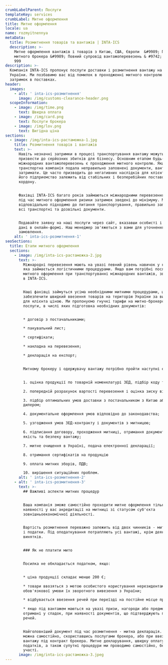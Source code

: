 ```yaml
---
crumbLabelParent: Послуги
templateKey: services
crumbLabel: Митне оформлення
title: Митне оформлення
locale: ua
name: rozmyitnennya
metaData:
  title: Розмитнення товарів та вантажів | INTA-ICS
  description: >-
    Митне оформлення вантажів і товарів з Китаю, США, Європи  &#9989; Послуги
    митного брокера &#9989; Повний супровід вантажоперевезень & #9742; 068 5555
    999
description: >-
  Компанія INTA-ICS пропонує послуги доставки і розмитнення вантажу на території
  України. Ми позбавимо вас від помилок в проходженні митного контролю та
  затримок в поставках.
header:
  images:
    - alt: ' inta-ics-розмитнення'
      image: /img/customs-clearance-header.png
  scopeInformation:
    - image: /img/time.png
      text: Швидка оплата
    - image: /img/card.png
      text: Послуги брокера
    - image: /img/lov.png
      text: Вигідна ціна
sections:
  - image: /img/inta-ics-растаможка-1.jpg
    title: Розмитнення товарів і вантажів
    text: >-
      Навіть незначні затримки в процесі транспортування вантажу можуть
      призвести до серйозних збитків для бізнесу. Основним етапом будь-яких
      міжнародних вантажоперевезень є проходження митного контролю. Якщо
      транспортна компанія подала неправильно заповнені документи, вантаж можуть
      затримати. Це часто призводить до негативних наслідків для клієнта, якщо
      його підприємство залежить від стабільних і безперебійних поставок з-за
      кордону.


      Фахівці INTA-ICS багато років займаються міжнародними перевезеннями, тому
      під час митного оформлення ризики затримок зведені до мінімуму. Ми
      відповідально підходимо до питання транспортування, правильно заповнюємо
      всі транспортні та дозвільні документи.


      Подавайте заявку на наші послуги через сайт, вказавши особисті і контактні
      дані в онлайн-формі. Наш менеджер зв'яжеться з вами для уточнення деталей
      замовлення.
    alt: ' inta-ics-розмитнення-1'
seoSections:
  title: Етапи митного оформлення
  sections:
    - image: /img/inta-ics-растаможка-2.jpg
      text: >-
        Міжнародні перевезення мають на увазі певний рівень навичок у компанії,
        яка займається логістичними процедурами. Якщо вам потрібні послуги
        митного оформлення при транспортуванні міжнародних вантажів, звертайтеся
        в INTA-ICS.


        Наші фахівці займуться усіма необхідними митними процедурами, щоб
        забезпечити швидкий ввезення товарів на територію України за вигідною
        для клієнта ціною. Ми пропонуємо гнучкі тарифи на митно-брокерські
        послуги, в числі яких підготовка необхідних документів:


        * договір з постачальниками;

        * пакувальний лист;

        * сертифікати;

        * накладна на перевезення;

        * декларація на експорт;


        Митному брокеру і одержувачу вантажу потрібно пройти наступні етапи:


        1. оцінка продукції по товарній номенклатурі ЗЕД, підбір коду товару;

        2. попередній розрахунок вартості перевезення і оцінка зиску від угоди;

        3. підбір оптимальних умов доставки з постачальником з Китаю або
        дилером;

        4. документальне оформлення умов відповідно до законодавства;

        5. узгодження умов ЗЕД-контракту і документів з митницею;

        6. підписання договору, проходження митниці, отримання документів про
        якість та безпеку вантажу;

        7. митне очищення в Україні, подача електронної декларації;

        8. отримання сертифікатів на продукцію

        9. оплата митних зборів, ПДВ;

        10. вирішення ситуаційних проблем.
      alt: ' inta-ics-розмитнення-2'
    - alt: ' inta-ics-розмитнення-3'
      text: >-
        ## Важливі аспекти митних процедур


        Ваша компанія зможе самостійно проходити митне оформлення тільки при
        наявності у вас акредитації на митниці зі статусом суб'єкта
        зовнішньоекономічної діяльності.


        Вартість розмитнення переважно залежить від двох чинників - митні збори
        і податки. Під оподаткування потрапляють усі вантажі, крім деяких
        винятків.


        ### Як не платити мито


        Посилка не обкладається податком, якщо:


        * ціна продукції складає менше 200 €;

        * товари ввозяться з метою особистого користування нерезидентами за
        обов'язкової умови їх зворотного вивезення з України;

        * відбувається ввезення речей при переїзді на постійне місце проживання;

        * якщо під вантажем маються на увазі призи, нагороди або предмети,
        отримані у спадок, при наявності документів, що підтверджують походження
        речей.


        Найголовніший документ під час розмитнення - митна декларація. Подати її
        можна самостійно, скориставшись послугами брокера, або при ввезенні
        вантажу під контракт брокера. Митне декларування, швидку оплату мит і
        податків, а також супутні процедури ми проводимо самостійно, без вашої
        участі.
      image: /img/inta-ics-растаможка-3.jpeg
---
```

